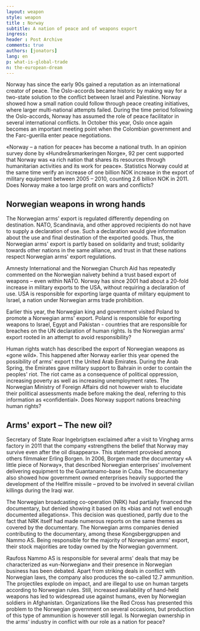 ```yaml
---
layout: weapon
style: weapon
title : Norway
subtitle: A nation of peace and of weapons export
ingress: 
header : Post Archive
comments: true
authors: [jonators]
lang: en
p: what-is-global-trade
n: the-european-dream
---
```


Norway has since the early 90s gained a reputation as an international creator of peace. The Oslo-accords became historic by making way for a two-state solution to the conflict between Israel and Palestine. Norway showed how a small nation could follow through peace creating initiatives, where larger multi-national attempts failed. During the time period following the Oslo-accords, Norway has assumed the role of peace facilitator in several international conflicts. In October this year, Oslo once again becomes an important meeting point when the Colombian government and the Farc-guerilla enter peace negotiations.

«Norway – a nation for peace» has become a national truth. In an opinion survey done by «Hundreårsmarkeringen Norge», 92 per cent supported that Norway was «a rich nation that shares its resources through humanitarian activities and its work for peace». Statistics Norway could at the same time verify an increase of one billion NOK increase in the export of military equipment between 2005 – 2010, counting 2.6 billion NOK in 2011. Does Norway make a too large profit on wars and conflicts?

## Norwegian weapons in wrong hands

The Norwegian arms' export is regulated differently depending on destination. NATO, Scandinavia, and other approved recipients do not have to supply a declaration of use. Such a declaration would give information about the use and final destination of the exported goods. Thus, the Norwegian arms' export is partly based on solidarity and trust; solidarity towards other nations in the same alliance, and trust in that these nations respect Norwegian arms' export regulations.

Amnesty International and the Norwegian Church Aid has repeatedly commented on the Norwegian naïvety behind a trust based export of weapons – even within NATO. Norway has since 2001 had about a 20-fold increase in military exports to the USA, without requiring a declaration of use. USA is responsible for exporting large quanta of military equipment to Israel, a nation under Norwegian arms trade prohibition.

Earlier this year, the Norwegian king and government visited Poland to promote a Norwegian arms' export. Poland is responsible for exporting weapons to Israel, Egypt and Pakistan - countries that are responsible for breaches on the UN declaration of human rights. Is the Norwegian arms' export rooted in an attempt to avoid responsibility?

Human rights watch has described the export of Norwegian weapons as «gone wild». This happened after Norway earlier this year opened the possibility of arms' export t  the United Arab Emirates. During the Arab Spring, the
Emirates gave military support to Bahrain in order to contain the peoples' riot. The riot came as a consequence of political oppression, increasing poverty as well as increasing unemployment rates. The Norwegian Ministry of Foreign Affairs did not however wish to elucidate their political assessments made before making the deal, referring to this information as «confidential». Does Norway support nations breaching human rights?

## Arms' export – The new oil?

Secretary of State Roar Ingebrigtsen exclaimed after a visit to Vinghøg arms factory in 2011 that the company «strengthens the belief that Norway may survive even after the oil disappears». This statement provoked among others filmmaker Erling Borgen. In 2006, Borgen made the documentary «A little piece of Norway», that described Norwegian enterprises' involvement delivering equipment to the Guantanamo-base in Cuba. The documentary also showed how government owned enterprises heavily supported the development of the Hellfire missile – proved to be involved in several civilian killings during the Iraqi
war.

The Norwegian broadcasting co-operation (NRK) had partially financed the documentary, but denied showing it based on its «bias and not well enough documented allegations». This decision was questioned, partly due to the fact that NRK itself had made numerous reports on the same themes as covered by the documentary. The Norwegian arms companies denied contributing to the documentary, among these Kongsberggruppen and Nammo AS. Being responsible for the majority of Norwegian arms' export, their stock majorities are today owned by the Norwegian government.

Raufoss Nammo AS is responsible for several arms' deals that may be characterized as «un-Norwegian» and their presence in Norwegian business has been debated. Apart from striking deals in conflict with Norwegian laws, the company also produces the so-called 12.7 ammunition. The projectiles explode on impact, and are illegal to use on human targets according to Norwegian rules. Still, increased availability of hand-held weapons has led to widespread use against humans, even by Norwegian soldiers in Afghanistan. Organizations like the Red Cross has presented this problem to the Norwegian government on several occasions, but production of this type of ammunition is however still legal. Is Norwegian ownership in the arms' industry in conflict with our role as a nation for peace?